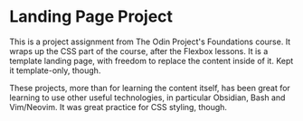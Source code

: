# Landing Page Project

This is a project assignment from The Odin Project's Foundations course. It wraps up the CSS part of the course, after the Flexbox lessons. It is a template landing page, with freedom to replace the content inside of it. Kept it template-only, though.

These projects, more than for learning the content itself, has been great for learning to use other useful technologies, in particular Obsidian, Bash and Vim/Neovim. It was great practice for CSS styling, though.
